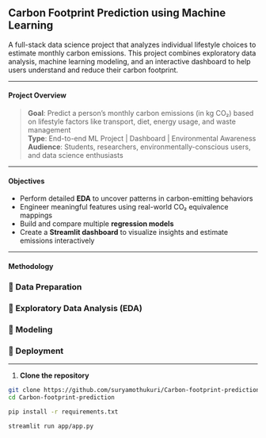 ## Carbon Footprint Prediction using Machine Learning

A full-stack data science project that analyzes individual lifestyle choices to estimate monthly carbon emissions. This project combines exploratory data analysis, machine learning modeling, and an interactive dashboard to help users understand and reduce their carbon footprint.

---

#### Project Overview

> **Goal**: Predict a person’s monthly carbon emissions (in kg CO₂) based on lifestyle factors like transport, diet, energy usage, and waste management  
> **Type**: End-to-end ML Project | Dashboard | Environmental Awareness  
> **Audience**: Students, researchers, environmentally-conscious users, and data science enthusiasts

---

#### Objectives

- Perform detailed **EDA** to uncover patterns in carbon-emitting behaviors
- Engineer meaningful features using real-world CO₂ equivalence mappings
- Build and compare multiple **regression models**
- Create a **Streamlit dashboard** to visualize insights and estimate emissions interactively

---

#### Methodology

### 🔹 Data Preparation
### 🔹 Exploratory Data Analysis (EDA)
### 🔹 Modeling
### 🔹 Deployment

---

1. **Clone the repository**
```bash
git clone https://github.com/suryamothukuri/Carbon-footprint-prediction.git
cd Carbon-footprint-prediction

pip install -r requirements.txt

streamlit run app/app.py
